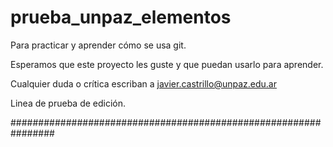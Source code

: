# prueba_unpaz_elementos
Para practicar y aprender cómo se usa git.

Esperamos que este proyecto les guste y que puedan usarlo para aprender.

Cualquier duda o crítica escriban a javier.castrillo@unpaz.edu.ar

Linea de prueba de edición.

################################################################
